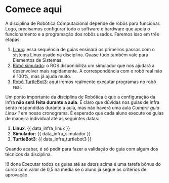 # Comece aqui

A disciplina de Robótica Computacional depende de robôs para funcionar. Logo, precisamos configurar todo o software e hardware que apoia o funcionamento e a programação dos robôs usados. Faremos isso em três etapas:

1. [Linux](ssd-linux/index.md): essa sequência de guias ensinará os primeiros passos com o sistema Linux usado na disciplina. Quase tudo também vale para Elementos de Sistemas.
2. [Robô simulado](robo-simulado/index.md): o ROS disponibiliza um simulador que nos ajudará a desenvolver mais rapidamente. A correspondência com o robô real não é 100%, mas já ajuda muito.
3. [Robô TurtleBot3](turtlebot3/index.md): aqui iremos realmente executar programas no robô real.

Um ponto importante da disciplina de Robótica é que a configuração da Infra **não será feita durante a aula**. É claro que dúvidas nos guias de infra serão respondidas durante a aula, mas não haverá uma aula *Cumprir guia Linux 1* em nosso cronograma. É esperado que cada aluno execute os guias de maneira individual até as seguintes datas:

1. **Linux**: {{ data_infra_linux }}
2. **Simulador**: {{ data_infra_simulador }}
3. **TurtleBot3**: {{ data_infra_turtlebot3 }}

Quando acabar, é só pedir para fazer a validação do guia com algum dos técnicos da disciplina.

!!! done
    Executar todos os guias até as datas acima é uma tarefa bônus do curso com valor de 0,5 na media se o aluno já segue os critérios de aprovação.

